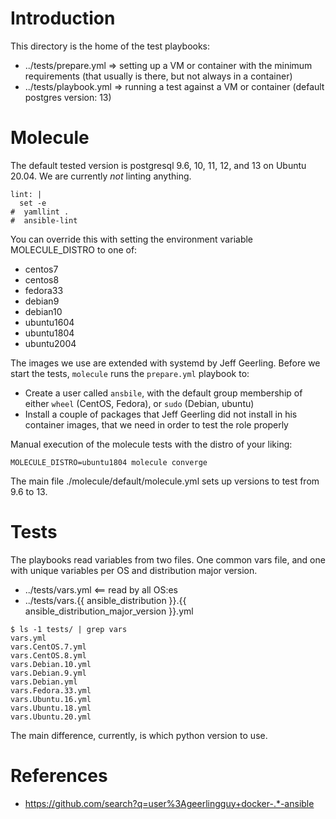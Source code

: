 # Introduction

This directory is the home of the test playbooks:

* ../tests/prepare.yml => setting up a VM or container with the minimum requirements (that usually is there, but not always in a container)
* ../tests/playbook.yml => running a test against a VM or container (default postgres version: 13)

# Molecule

The default tested version is postgresql 9.6, 10, 11, 12, and 13 on Ubuntu 20.04. We are currently _not_ linting anything.

```
lint: |
  set -e
#  yamllint .
#  ansible-lint
```

You can override this with setting the environment variable MOLECULE_DISTRO to one of:

* centos7
* centos8
* fedora33
* debian9
* debian10
* ubuntu1604
* ubuntu1804
* ubuntu2004

The images we use are extended with systemd by Jeff Geerling. Before we start the tests, `molecule` runs the `prepare.yml` playbook to:

* Create a user called `ansbile`, with the default group membership of either `wheel` (CentOS, Fedora), or `sudo` (Debian, ubuntu)
* Install a couple of packages that Jeff Geerling did not install in his container images, that we need in order to test the role properly


Manual execution of the molecule tests with the distro of your liking:

```
MOLECULE_DISTRO=ubuntu1804 molecule converge
```

The main file ./molecule/default/molecule.yml sets up versions to test from 9.6 to 13.

# Tests

The playbooks read variables from two files. One common vars file, and one with unique variables per OS and distribution major version.

* ../tests/vars.yml <== read by all OS:es
* ../tests/vars.{{ ansible_distribution }}.{{ ansible_distribution_major_version }}.yml

```
$ ls -1 tests/ | grep vars
vars.yml
vars.CentOS.7.yml
vars.CentOS.8.yml
vars.Debian.10.yml
vars.Debian.9.yml
vars.Debian.yml
vars.Fedora.33.yml
vars.Ubuntu.16.yml
vars.Ubuntu.18.yml
vars.Ubuntu.20.yml
```

The main difference, currently, is which python version to use.

# References

* https://github.com/search?q=user%3Ageerlingguy+docker-.*-ansible